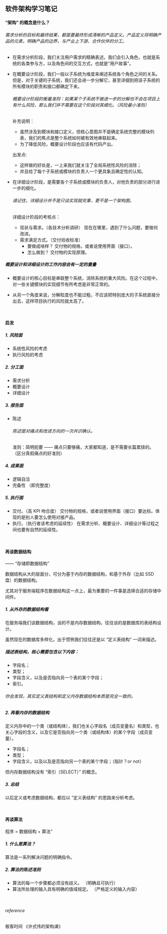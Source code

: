 ## 软件架构学习笔记

#### “架构” 的概念是什么？

###### 需求分析的目标和最终结果，都是要最终形成清晰的产品定义。产品定义将明确产品的元素，明确产品的边界，与产业上下游、合作伙伴的分工。

* 在需求分析阶段，我们关注用户需求的精确表述。我们会引入角色，也就是系统的各类参与方，以及角色间的交互方式，也就是“用户故事”。

* 在概要设计阶段，我们一般以子系统为维度来阐述系统各个角色之间的关系。但是，对于关键的子系统，我们还会进一步分解它，甚至详细到把该子系统的所有模块的职责和接口都确定下来。
  ###### 概要设计阶段的衡量准则：如果某个子系统不做进一步的分解也不会在项目上有什么风险，那么我们并不需要在这个阶段对其细化。（风险最小准则）

  补充说明：
    * 虽然涉及到模块和接口定义，但核心意图并不是确定系统完整的模块列表，我们的焦点是整个系统如何被有效地串联起来。
    * 为了降低风险，概要设计阶段也应该有代码产出。

  出发点:
    * 这样做的好处是，一上来我们就关注了全局系统性风险的消除；
    * 并且给了每个子系统或模块的负责人一个更具象且确定性的认知。

* 在详细设计阶段，是需要各个子系统或模块的负责人，对他负责的部分进行进一步的细化。
  ###### 请记住，详细设计并不是只谈实现就完事，更不是一个架构图。

  详细设计阶段的考核点：
    * 现状与需求。（各技术分析调研） 现在在哪里，遇到了什么问题，要做何改进。
    * 需求满足方式。（交付验收标准）
        * 要做成啥样？ 交付物的规格，或者说使用界面（接口）。
        * 怎么做到？ 交付物的实现原理。

##### 概要设计和详细设计的工作内容会有一定的重叠
* 概要设计的核心目标是串联整个系统，消除系统的重大风险。在这个过程中，对一些关键模块的实现细节有所考虑是非常正常的。

* 从另一个角度来说，分解粒度也不能过粗，不应该把特别庞大的子系统直接分出去，这样项目执行的风险就太高了。

<br>

#### 启发

##### 1. 风险面
* 系统性风险的考虑
* 执行风险的考虑

##### 2. 分工面
* 需求分析
* 概要设计
* 详细设计

##### 3. 报告面
* 陈述
    ###### 陈述是对痛点和改进方向的一次共识确认。
    准则：简明扼要 —— 痛点只要够痛，大家都知道，是不需要长篇累牍的。 （区分真假痛点的好准则）

##### 4. 成果面
* 逻辑自洽
* 完备性 （即完整度）

##### 5. 执行面
* 交付。（高 KPI 吻合度） 交付物的规格，或者说使用界面（接口）要达标。体现的是别人要怎么使用对接产品。
* 执行。（执行者该考虑的延续性） 在需求分析、概要设计、详细设计等过程之间也要有自然的延续性。

<br>

#### 再谈数据结构
—— “存储即数据结构”

数据结构从大的层面分，可分为基于内存的数据结构，和基于外存（比如 SSD 盘）的数据结构。

尤其对于服务端程序在数据结构这一点上，最为重要的一件事是选择合适的存储中间件。

##### 1. 从外存的数据结构看
在服务端我们谈数据结构，谈的不是内存数据结构，往往谈的是数据库的表结构设计。

虽然现在的数据库多样化，出于惯例我们往往还是以 “定义表结构” 一词来描述。

##### 描述表结构，核心需要包含以下内容：
* 字段名；
* 类型；
* 字段含义，以及是否指向另一个表的某个字段；
* 索引。

###### 你会发现，其实定义表结构和定义内存数据结构本质是完全一致的。

##### 2. 再看内存的数据结构
定义内存中的一个类（或结构体），我们也关心字段名（成员变量名）和类型，也关心字段的含义，以及它是否指向另一个类（或结构体）的某个字段（成员变量）。

* 字段名；
* 类型；
* 字段含义，以及以及是否指向另一个表的某个字段；（指针？or not）

但内存数据结构没有 “索引（SELECT）” 的概念。

##### 3. 总结
以后定义或考虑数据结构，都应以 “定义表结构” 的思路来分析考虑。

<br>

#### 再谈算法
程序 = 数据结构 + 算法”

##### 1. 什么是算法？
算法是一系列解决问题的明确指令。

##### 2. 算法的陈述准则
* 算法的每一个步骤都必须没有歧义。 （明确且可执行）
* 算法所处理的输入具有明确的值域规定。 （严格定义的输入内容）

<br>

###### reference
极客时间 《许式伟的架构课》
